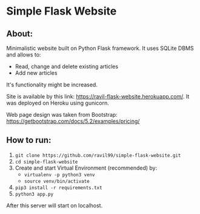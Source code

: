 # Simple Flask Website
## About:

Minimalistic website built on Python Flask framework. It uses SQLite DBMS and allows to:
* Read, change and delete existing articles
* Add new articles

It's functionality might be increased. 

Site is available by this link: https://ravil-flask-website.herokuapp.com/. It was deployed on Heroku using gunicorn.

Web page design was taken from Bootstrap: https://getbootstrap.com/docs/5.2/examples/pricing/

## How to run:

1) ```git clone https://github.com/ravil99/simple-flask-website.git```
2) ```cd simple-flask-website```
3) Create and start Virtual Environment (recommended) by:
    * ``` virtualenv -p python3 venv ```
    * ``` source venv/bin/activate ```
4) ``` pip3 install -r requirements.txt ```
5) ``` python3 app.py ``` 

After this server will start on localhost.
